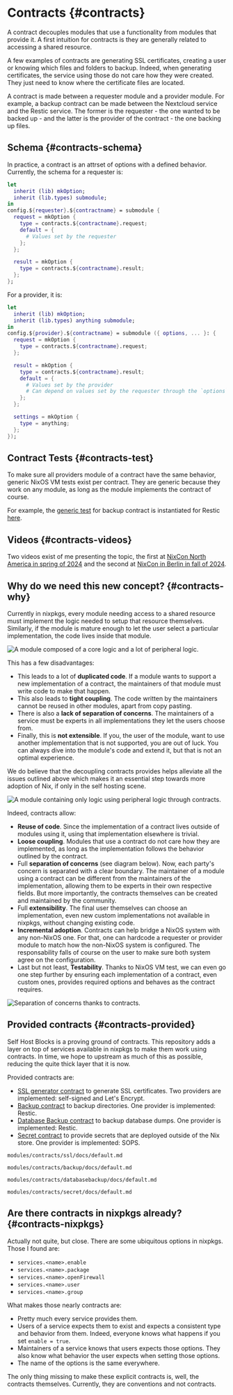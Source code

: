 # Contracts {#contracts}

A contract decouples modules that use a functionality from modules that provide it. A first
intuition for contracts is they are generally related to accessing a shared resource.

A few examples of contracts are generating SSL certificates, creating a user or knowing which files
and folders to backup.
Indeed, when generating certificates, the service using those do not care how they were created.
They just need to know where the certificate files are located.

A contract is made between a requester module and a provider module.
For example, a backup contract can be made between the Nextcloud service and the Restic service.
The former is the requester - the one wanted to be backed up -
and the latter is the provider of the contract - the one backing up files.

## Schema {#contracts-schema}

In practice, a contract is an attrset of options with a defined behavior.
Currently, the schema for a requester is:

```nix
let
  inherit (lib) mkOption;
  inherit (lib.types) submodule;
in
config.${requester}.${contractname} = submodule {
  request = mkOption {
    type = contracts.${contractname}.request;
    default = {
      # Values set by the requester
    };
  };

  result = mkOption {
    type = contracts.${contractname}.result;
  };
};
```

For a provider, it is:

```nix
let
  inherit (lib) mkOption;
  inherit (lib.types) anything submodule;
in
config.${provider}.${contractname} = submodule ({ options, ... }: {
  request = mkOption {
    type = contracts.${contractname}.request;
  };

  result = mkOption {
    type = contracts.${contractname}.result;
    default = {
      # Values set by the provider
      # Can depend on values set by the requester through the `options` variable.
    };
  };

  settings = mkOption {
    type = anything;
  };
});
```

## Contract Tests {#contracts-test}

To make sure all providers module of a contract have the same behavior,
generic NixOS VM tests exist per contract.
They are generic because they work on any module,
as long as the module implements the contract of course.

For example, the [generic test][generic] for backup contract is instantiated for Restic [here][restic test].

[generic]: @REPO@/modules/contracts/backup/test.nix
[restic test]: @REPO@/test/contracts/backup.nix

## Videos {#contracts-videos}

Two videos exist of me presenting the topic,
the first at [NixCon North America in spring of 2024][NixConNA2024]
and the second at [NixCon in Berlin in fall of 2024][NixConBerlin2024].

[NixConNA2024]: https://www.youtube.com/watch?v=lw7PgphB9qM
[NixConBerlin2024]: https://www.youtube.com/watch?v=CP0hR6w1csc

## Why do we need this new concept? {#contracts-why}

Currently in nixpkgs, every module needing access to a shared resource must implement the logic
needed to setup that resource themselves. Similarly, if the module is mature enough to let the user
select a particular implementation, the code lives inside that module.

![](./assets/contracts_before.png "A module composed of a core logic and a lot of peripheral logic.")

This has a few disadvantages:

- This leads to a lot of **duplicated code**. If a module wants to support a new implementation of a
contract, the maintainers of that module must write code to make that happen.
- This also leads to **tight coupling**. The code written by the maintainers cannot be reused in
  other modules, apart from copy pasting.
- There is also a **lack of separation of concerns**. The maintainers of a service must be experts
  in all implementations they let the users choose from.
- Finally, this is **not extensible**. If you, the user of the module, want to use another
  implementation that is not supported, you are out of luck. You can always dive into the module's
  code and extend it, but that is not an optimal experience.

We do believe that the decoupling contracts provides helps alleviate all the issues outlined above
which makes it an essential step towards more adoption of Nix, if only in the self hosting scene.

![](./assets/contracts_after.png "A module containing only logic using peripheral logic through contracts.")

Indeed, contracts allow:

- **Reuse of code**.
  Since the implementation of a contract lives outside of modules using it,
  using that implementation elsewhere is trivial.
- **Loose coupling**.
  Modules that use a contract do not care how they are implemented,
  as long as the implementation follows the behavior outlined by the contract.
- Full **separation of concerns** (see diagram below).
  Now, each party's concern is separated with a clear boundary.
  The maintainer of a module using a contract can be different from the maintainers
  of the implementation, allowing them to be experts in their own respective fields.
  But more importantly, the contracts themselves can be created and maintained by the community.
- Full **extensibility**.
  The final user themselves can choose an implementation,
  even new custom implementations not available in nixpkgs, without changing existing code.
- **Incremental adoption**.
  Contracts can help bridge a NixOS system with any non-NixOS one.
  For that, one can hardcode a requester or provider module to match
  how the non-NixOS system is configured.
  The responsability falls of course on the user to make sure both system agree on the configuration.
- Last but not least, **Testability**.
  Thanks to NixOS VM test, we can even go one step further
  by ensuring each implementation of a contract, even custom ones,
  provides required options and behaves as the contract requires.

![](./assets/contracts_separationofconcerns.png "Separation of concerns thanks to contracts.")

## Provided contracts {#contracts-provided}

Self Host Blocks is a proving ground of contracts. This repository adds a layer on top of services
available in nixpkgs to make them work using contracts. In time, we hope to upstream as much of this
as possible, reducing the quite thick layer that it is now.

Provided contracts are:

- [SSL generator contract](contracts-ssl.html) to generate SSL certificates.
  Two providers are implemented: self-signed and Let's Encrypt.
- [Backup contract](contracts-backup.html) to backup directories.
  One provider is implemented: Restic.
- [Database Backup contract](contracts-databasebackup.html) to backup database dumps.
  One provider is implemented: Restic.
- [Secret contract](contracts-secret.html) to provide secrets that are deployed outside of the Nix store.
  One provider is implemented: SOPS.

```{=include=} chapters html:into-file=//contracts-ssl.html
modules/contracts/ssl/docs/default.md
```

```{=include=} chapters html:into-file=//contracts-backup.html
modules/contracts/backup/docs/default.md
```

```{=include=} chapters html:into-file=//contracts-databasebackup.html
modules/contracts/databasebackup/docs/default.md
```

```{=include=} chapters html:into-file=//contracts-secret.html
modules/contracts/secret/docs/default.md
```

## Are there contracts in nixpkgs already? {#contracts-nixpkgs}

Actually not quite, but close. There are some ubiquitous options in nixpkgs. Those I found are:

- `services.<name>.enable`
- `services.<name>.package`
- `services.<name>.openFirewall`
- `services.<name>.user`
- `services.<name>.group`

What makes those nearly contracts are:

- Pretty much every service provides them.
- Users of a service expects them to exist and expects a consistent type and behavior from them.
  Indeed, everyone knows what happens if you set `enable = true`.
- Maintainers of a service knows that users expects those options. They also know what behavior the
  user expects when setting those options.
- The name of the options is the same everywhere.

The only thing missing to make these explicit contracts is, well, the contracts themselves.
Currently, they are conventions and not contracts.
